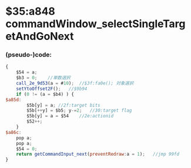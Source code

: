 ﻿
# $35:a848 commandWindow_selectSingleTargetAndGoNext



### (pseudo-)code:
```js
{
	$54 = a;
	$b3 = 0;	//単数選択
	call_2e_9d53(a = #10);	//$3f:fa0e(); 対象選択
	setYtoOffset2F();	//$9b94
	if (0 != (a = $b4) ) {
$a85d:	
		$5b[y] = a;	//2f:target bits
		$5b[++y] = $b5; y-=2;	//30:target flag
		$5b[y] = a = $54	//2e:actionid
		$52++;
	}
$a86c:
	pop a;
	pop a;
	$54 = 0;
	return getCommandInput_next(preventRedraw:a = 1);	//jmp 99fd
}
```



